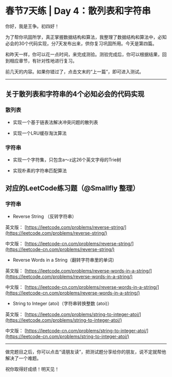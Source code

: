 # 春节7天练 | Day 4：散列表和字符串
你好，我是王争。初四好！

为了帮你巩固所学，真正掌握数据结构和算法，我整理了数据结构和算法中，必知必会的30个代码实现，分7天发布出来，供你复习巩固所用。今天是第四篇。

和昨天一样，你可以花一点时间，来完成测验。测验完成后，你可以根据结果，回到相应章节，有针对性地进行复习。

前几天的内容。如果你错过了，点击文末的“上一篇”，即可进入测试。

* * *

## 关于散列表和字符串的4个必知必会的代码实现

### 散列表

- 实现一个基于链表法解决冲突问题的散列表

- 实现一个LRU缓存淘汰算法


### 字符串

- 实现一个字符集，只包含a～z这26个英文字母的Trie树

- 实现朴素的字符串匹配算法


## 对应的LeetCode练习题（@Smallfly 整理）

### 字符串

- Reverse String （反转字符串）

英文版： [https://leetcode.com/problems/reverse-string/](https://leetcode.com/problems/reverse-string/)

中文版： [https://leetcode-cn.com/problems/reverse-string/](https://leetcode-cn.com/problems/reverse-string/)

- Reverse Words in a String（翻转字符串里的单词）

英文版： [https://leetcode.com/problems/reverse-words-in-a-string/](https://leetcode.com/problems/reverse-words-in-a-string/)

中文版： [https://leetcode-cn.com/problems/reverse-words-in-a-string/](https://leetcode-cn.com/problems/reverse-words-in-a-string/)

- String to Integer (atoi)（字符串转换整数 (atoi)）

英文版： [https://leetcode.com/problems/string-to-integer-atoi/](https://leetcode.com/problems/string-to-integer-atoi/)

中文版： [https://leetcode-cn.com/problems/string-to-integer-atoi/](https://leetcode-cn.com/problems/string-to-integer-atoi/)

* * *

做完题目之后，你可以点击“请朋友读”，把测试题分享给你的朋友，说不定就帮他解决了一个难题。

祝你取得好成绩！明天见！